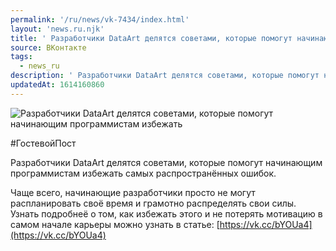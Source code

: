 ```yaml
---
permalink: '/ru/news/vk-7434/index.html'
layout: 'news.ru.njk'
title: ' Разработчики DataArt делятся советами, которые помогут начинающим программистам избежать'
source: ВКонтакте
tags:
  - news_ru
description: ' Разработчики DataArt делятся советами, которые помогут начинающим программистам избежать'
updatedAt: 1614160860
---
```

![ Разработчики DataArt делятся советами, которые помогут начинающим программистам избежать](https://sun9-41.userapi.com/sun9-41/impg/JxEVBEC_uHoecnipP6TG6NjavySR7HYptMAxfg/lxk6VmPV1E0.jpg?size=932x630&quality=96&sign=b3ab4ec96694ce6ade0c8013c4adb2d2&c_uniq_tag=IEuTdxv9MYuD2LdVg2nH5el9d0xHR_HtCG9giYnJ0EY&type=album)

#ГостевойПост

Разработчики DataArt делятся советами, которые помогут начинающим программистам избежать самых распространённых ошибок.

Чаще всего, начинающие разработчики просто не могут распланировать своё время и грамотно распределять свои силы. Узнать подробнеё о том, как избежать этого и не потерять мотивацию в самом начале карьеры можно узнать в статье: [https://vk.cc/bYOUa4](https://vk.cc/bYOUa4)
